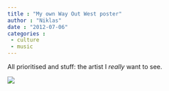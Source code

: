 ```yaml
---
title : "My own Way Out West poster"
author : "Niklas"
date : "2012-07-06"
categories : 
 - culture
 - music
---
```


All prioritised and stuff: the artist I _really_ want to see.

![](http://cdn.lagrocket.com/w510/h892/?url=https://niklasblog.com/wp-content/2012-07-06-WayOutWestPoster.jpg)
